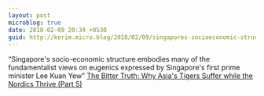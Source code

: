 ```yaml
---
layout: post
microblog: true
date: 2018-02-09 20:34 +0530
guid: http://kerim.micro.blog/2018/02/09/singapores-socioeconomic-structure.html
---
```

“Singapore's socio-economic structure embodies many of the fundamentalist views on eugenics expressed by Singapore's first prime minister Lee Kuan Yew” [The Bitter Truth: Why Asia's Tigers Suffer while the Nordics Thrive (Part 5)](https://international.thenewslens.com/article/89516)

